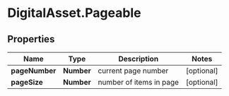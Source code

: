 # DigitalAsset.Pageable

## Properties

Name | Type | Description | Notes
------------ | ------------- | ------------- | -------------
**pageNumber** | **Number** | current page number | [optional] 
**pageSize** | **Number** | number of items in page | [optional] 


